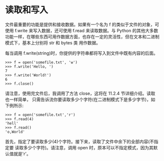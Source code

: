 # 读取和写入

文件最重要的功能是提供和接收数据。如果有一个名为 f 的类似于文件的对象，可使用 f.write 来写入数据，还可使用 f.read 来读取数据。与 Python 的其他大多数功能一样，在哪些东西可用作数据方面，也存在一定的灵活性，但在文本和二进制模式下，基本上分别将 str 和 bytes 类 用作数据。

每当调用 f.write(string)时，你提供的字符串都将写入到文件中既有内容的后面。

```python3
>>> f = open('somefile.txt', 'w')
>>> f.write('Hello, ')
7
>>> f.write('World!')
6
>>> f.close()
```

请注意，使用完文件后，我调用了方法 close，这将在 11.2.4 节详细介绍。读取也一样简单， 只需告诉流你要读取多少个字符(在二进制模式下是多少字节)，如下例所示:

```python3
>>> f = open('somefile.txt','r')
>>> f.read(4)
'hell'
>>> f.read()
'o,World'
```

首先，指定了要读取多少(4)个字符。接下来，读取了文件中余下的全部内容(不指定要 读取多少个字符)。请注意，调用 open 时，原本可以不指定模式，因为其默认值就是'r'。
